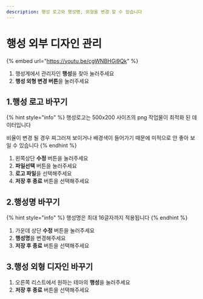 ```yaml
---
description: 행성 로고와 행성명, 외형을 변경 할 수 있습니다
---
```


# 행성 외부 디자인 관리

{% embed url="https://youtu.be/cgWNBHGj9Qk" %}

1. 행성계에서 관리자인 **행성**을 찾아 눌러주세요
2. **행성 외형 변경 버튼**을 눌러주세요

## 1.행성 로고 바꾸기

{% hint style="info" %}
행성로고는 500x200 사이즈의 png 작업물이 최적화 된 데이터입니다&#x20;

비율이 변경 될 경우 찌그러져 보이거나 배경색이 들어가기 때문에 미적으로 안 좋아 보일 수 있습니다&#x20;
{% endhint %}

1. 왼쪽상단 **수정** 버튼을 눌러주세요&#x20;
2. **파일선택** 버튼을 눌러주세요
3. **로고 파일**을 선택해주세요&#x20;
4. **저장 후 종료** 버튼을 선택해주세요&#x20;

## 2.행성명 바꾸기&#x20;

{% hint style="info" %}
행성명은 최대 16글자까지 적용됩니다&#x20;
{% endhint %}

1. 가운데 상단 **수정** 버튼을 눌러주세요&#x20;
2. **행성명**을 변경해주세요&#x20;
3. **저장 후 종료** 버튼을 선택해주세요&#x20;

## 3.행성 외형 디자인 바꾸기&#x20;

1. 오른쪽 리스트에서 원하는 테마의 **행성**을 눌러주세요&#x20;
2. **저장 후 종료** 버튼을 선택해주세요&#x20;
